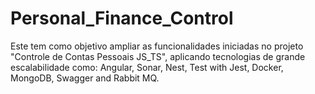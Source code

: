 # Personal_Finance_Control
Este tem como objetivo ampliar as funcionalidades iniciadas no projeto "Controle de Contas Pessoais JS_TS", aplicando tecnologias de grande escalabilidade como: Angular, Sonar, Nest, Test with Jest, Docker, MongoDB, Swagger and Rabbit MQ.
